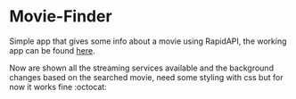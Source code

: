 # Movie-Finder
Simple app that gives some info about a movie using RapidAPI, the working app can be found [here](https://davidedm99.github.io/Movie-Info/).<br>

Now are shown all the streaming services available and the background changes based on the searched movie, need some styling with css but for now it works fine :octocat:

